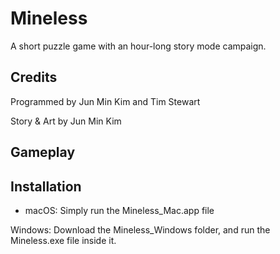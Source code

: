 # Mineless
A short puzzle game with an hour-long story mode campaign.

## Credits
Programmed by Jun Min Kim and Tim Stewart

Story & Art by Jun Min Kim

## Gameplay

## Installation
- macOS:
Simply run the Mineless_Mac.app file


Windows: 
Download the Mineless_Windows folder, and run the Mineless.exe file inside it.
